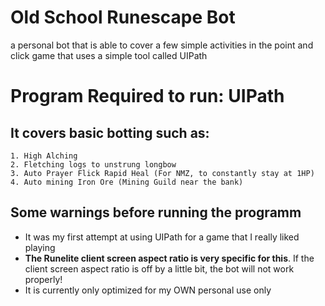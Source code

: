 # Old School Runescape Bot
a personal bot that is able to cover a few simple activities in the point and click game that uses a simple tool called UIPath

# Program Required to run: UIPath

## It covers basic botting such as: 
```
1. High Alching
2. Fletching logs to unstrung longbow
3. Auto Prayer Flick Rapid Heal (For NMZ, to constantly stay at 1HP)
4. Auto mining Iron Ore (Mining Guild near the bank)
```

## Some warnings before running the programm
- It was my first attempt at using UIPath for a game that I really liked playing
- **The Runelite client screen aspect ratio is very specific for this**. If the client screen aspect ratio is off by a little bit, the bot will not work properly!
- It is currently only optimized for my OWN personal use only 
